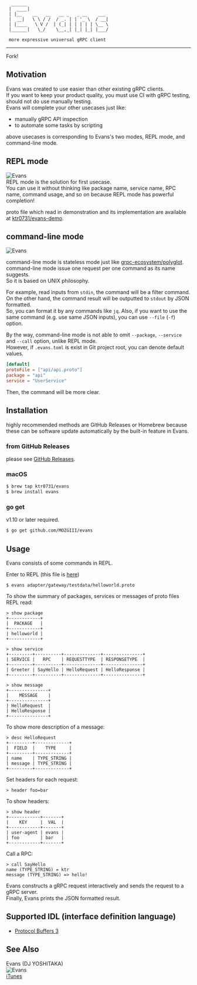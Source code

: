 ```
  ______
 |  ____|
 | |__    __   __   __ _   _ __    ___
 |  __|   \ \ / /  / _. | | '_ \  / __|
 | |____   \ V /  | (_| | | | | | \__ \
 |______|   \_/    \__,_| |_| |_| |___/

 more expressive universal gRPC client
```
--- 

Fork!

## Motivation
Evans was created to use easier than other existing gRPC clients.  
If you want to keep your product quality, you must use CI with gRPC testing, should not do use manually testing.  
Evans will complete your other usecases just like:  

- manually gRPC API inspection
- to automate some tasks by scripting

above usecases is corresponding to Evans's two modes, REPL mode, and command-line mode.  

## REPL mode
![Evans](./evans1.gif)  
REPL mode is the solution for first usecase.  
You can use it without thinking like package name, service name, RPC name, command usage, and so on because REPL mode has powerful completion!  

proto file which read in demonstration and its implementation are available at [ktr0731/evans-demo](https://github.com/MOZGIII/evans-demo).  

## command-line mode
![Evans](./evans2.gif)  

command-line mode is stateless mode just like [grpc-ecosystem/polyglot](https://github.com/grpc-ecosystem/polyglot).  
command-line mode issue one request per one command as its name suggests.  
So it is based on UNIX philosophy.  

For example, read inputs from `stdin`, the command will be a filter command.  
On the other hand, the command result will be outputted to `stdout` by JSON formatted.  
So, you can format it by any commands like `jq`. Also, if you want to use the same command (e.g. use same JSON inputs), you can use `--file` (`-f`) option.  

By the way, command-line mode is not able to omit `--package`, `--service` and `--call` option, unlike REPL mode.  
However, if `.evans.toml` is exist in Git project root, you can denote default values.  

``` toml
[default]
protoFile = ["api/api.proto"]
package = "api"
service = "UserService"
```

Then, the command will be more clear.  

## Installation
highly recommended methods are GitHub Releases or Homebrew because these can be software update automatically by the built-in feature in Evans.  

### from GitHub Releases
please see [GitHub Releases](https://github.com/MOZGIII/evans/releases).  

### macOS
``` sh
$ brew tap ktr0731/evans
$ brew install evans
```

### go get
v1.10 or later required.  
``` sh
$ go get github.com/MOZGIII/evans
```

## Usage
Evans consists of some commands in REPL.  

Enter to REPL (this file is [here](adapter/gateway/testdata/helloworld.proto))  
``` 
$ evans adapter/gateway/testdata/helloworld.proto
```

To show the summary of packages, services or messages of proto files REPL read:  
``` 
> show package
+------------+
|  PACKAGE   |
+------------+
| helloworld |
+------------+

> show service
+---------+----------+--------------+---------------+
| SERVICE |   RPC    | REQUESTTYPE  | RESPONSETYPE  |
+---------+----------+--------------+---------------+
| Greeter | SayHello | HelloRequest | HelloResponse |
+---------+----------+--------------+---------------+

> show message
+---------------+
|    MESSAGE    |
+---------------+
| HelloRequest  |
| HelloResponse |
+---------------+
```

To show more description of a message:  
``` 
> desc HelloRequest
+---------+-------------+
|  FIELD  |    TYPE     |
+---------+-------------+
| name    | TYPE_STRING |
| message | TYPE_STRING |
+---------+-------------+
```

Set headers for each request:
```
> header foo=bar
```

To show headers:
```
> show header
+------------+-------+
|    KEY     |  VAL  |
+------------+-------+
| user-agent | evans |
| foo        | bar   |
+------------+-------+
```

Call a RPC:  
``` 
> call SayHello
name (TYPE_STRING) = ktr
message (TYPE_STRING) => hello!
```

Evans constructs a gRPC request interactively and sends the request to a gRPC server.  
Finally, Evans prints the JSON formatted result.  

## Supported IDL (interface definition language)
- [Protocol Buffers 3](https://developers.google.com/protocol-buffers/)  

## See Also
Evans (DJ YOSHITAKA)  
![Evans](./evans.png)  
[iTunes](https://itunes.apple.com/jp/album/jubeat-original-soundtrack/id325295989)  
